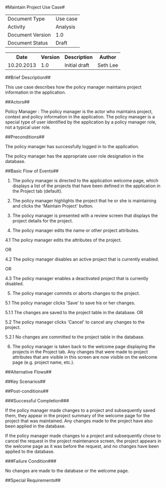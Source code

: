 #Maintain Project Use Case#

<TABLE>
<TR><TD>Document Type</TD><TD>Use case</TD></TR>
<TR><TD>Activity</TD><TD>Analysis</TD></TR>
<TR><TD>Document Version</TD><TD>1.0</TD></TR>
<TR><TD>Document Status</TD><TD>Draft</TD></TR>
</TABLE>

<TABLE>
<TR><TH>Date</TH><TH>Version</TH><TH>Description</TH><TH>Author</TH></TR>
<TR><TD>10.20.2013</TD><TD>1.0</TD><TD>Initial draft</TD><TD>Seth Lee</TD></TR>
</TABLE>

##Brief Description##

This use case describes how the policy manager maintains project information in the application.

##Actors##

Policy Manager : The policy manager is the actor who maintains project, context and policy 
information in the application.  The policy manager is a special type of user identified
by the application by a policy manager role, not a typical user role.

##Preconditions##

The policy manager has successfully logged in to the application.

The policy manager has the appropriate user role designation in the database.


##Basic Flow of Events##

1. The policy manager is directed to the application welcome page, which displays a list of the 
projects that have been defined in the application in the Project tab (default).  

2.  The policy manager highlights the project that he or she is maintaining and clicks the
'Maintain Project' button.  

3.  The policy manager is presented with a review screen that displays the project details for the 
project.  

4.  The policy manager edits the name or other project attributes.  

4.1  The policy manager edits the attributes of the project.  

OR

4.2  The policy manager disables an active project that is currently enabled.  

OR 

4.3  The policy manager enables a deactivated project that is currently disabled.

5.  The policy manager commits or aborts changes to the project.

5.1  The policy manager clicks 'Save' to save his or her changes.  

5.1.1  The changes are saved to the project table in the database.
OR  

5.2  The policy manager clicks 'Cancel' to cancel any changes to the project.

5.2.1  No changes are committed to the project table in the database.

6.  The policy manager is taken back to the welcome page displaying the projects in the 
Project tab.  Any changes that were made to project attributes that are visible in this screen
are now visible on the welcome page (e.g. project name, etc.).

##Alternative Flows##


##Key Scenarios##


##Post-conditions##

###Successful Completion###

If the policy manager made changes to a project and subsequently saved them, they appear in the 
project summary of the welcome page for the project that was maintained.  Any changes made to the 
project have also been applied in the database.

If the policy manager made changes to a project and subsequently chose to cancel the request in the 
project maintenance screen, the project appears in the welcome page as it was before the request, and 
no changes have been applied to the database.


###Failure Condition###

No changes are made to the database or the welcome page.


##Special Requirements##

